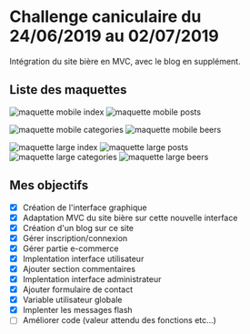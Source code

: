 # Challenge caniculaire du 24/06/2019 au 02/07/2019 #

Intégration du site bière en MVC, avec le blog en supplément.

## Liste des maquettes ##

![maquette mobile index](/www/public/assets/img/MobileIndex.png)
![maquette mobile posts](/www/public/assets/img/MobilePosts.png)

![maquette mobile categories](/www/public/assets/img/MobileCateg.png)
![maquette mobile beers](/www/public/assets/img/MobileBeers.png)

![maquette large index](/www/public/assets/img/LargeIndex.png)
![maquette large posts](/www/public/assets/img/LargePosts.png)
![maquette large categories](/www/public/assets/img/LargeCateg.png)
![maquette large beers](/www/public/assets/img/LargeBeers.png)

## Mes objectifs ##

- [x] Création de l'interface graphique
- [x] Adaptation MVC du site bière sur cette nouvelle interface
- [x] Création d'un blog sur ce site
- [x] Gérer inscription/connexion
- [x] Gérer partie e-commerce
- [x] Implentation interface utilisateur
- [x] Ajouter section commentaires
- [x] Implentation interface administrateur
- [x] Ajouter formulaire de contact
- [x] Variable utilisateur globale
- [x] Implenter les messages flash
- [ ] Améliorer code (valeur attendu des fonctions etc...)